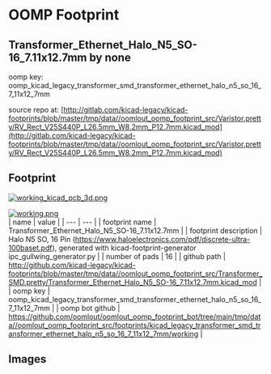 # OOMP Footprint  
## Transformer_Ethernet_Halo_N5_SO-16_7.11x12.7mm  by none  
  
oomp key: oomp_kicad_legacy_transformer_smd_transformer_ethernet_halo_n5_so_16_7_11x12_7mm  
  
source repo at: [http://gitlab.com/kicad-legacy/kicad-footprints/blob/master/tmp/data//oomlout_oomp_footprint_src/Varistor.pretty/RV_Rect_V25S440P_L26.5mm_W8.2mm_P12.7mm.kicad_mod](http://gitlab.com/kicad-legacy/kicad-footprints/blob/master/tmp/data//oomlout_oomp_footprint_src/Varistor.pretty/RV_Rect_V25S440P_L26.5mm_W8.2mm_P12.7mm.kicad_mod)  
## Footprint  
  
[![working_kicad_pcb_3d.png](working_kicad_pcb_3d_600.png)](working_kicad_pcb_3d.png)  
  
[![working.png](working_600.png)](working.png)  
| name | value | 
| --- | --- | 
| footprint name | Transformer_Ethernet_Halo_N5_SO-16_7.11x12.7mm | 
| footprint description | Halo N5 SO, 16 Pin (https://www.haloelectronics.com/pdf/discrete-ultra-100baset.pdf), generated with kicad-footprint-generator ipc_gullwing_generator.py | 
| number of pads | 16 | 
| github path | http://github.com/kicad-legacy/kicad-footprints/blob/master/tmp/data//oomlout_oomp_footprint_src/Transformer_SMD.pretty/Transformer_Ethernet_Halo_N5_SO-16_7.11x12.7mm.kicad_mod | 
| oomp key | oomp_kicad_legacy_transformer_smd_transformer_ethernet_halo_n5_so_16_7_11x12_7mm | 
| oomp bot github | https://github.com/oomlout/oomlout_oomp_footprint_bot/tree/main/tmp/data//oomlout_oomp_footprint_src/footprints/kicad_legacy_transformer_smd_transformer_ethernet_halo_n5_so_16_7_11x12_7mm/working | 
## Images  
